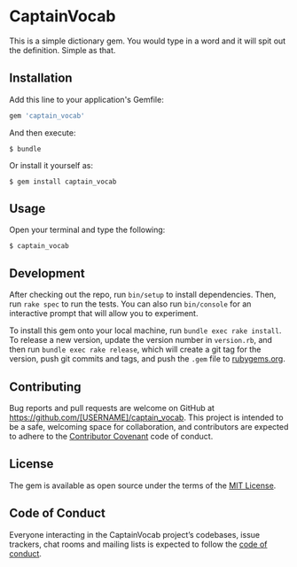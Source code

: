 # CaptainVocab

This is a simple dictionary gem. You would type in a word and it will spit out the definition. Simple as that.

## Installation

Add this line to your application's Gemfile:

```ruby
gem 'captain_vocab'
```

And then execute:

    $ bundle

Or install it yourself as:

    $ gem install captain_vocab

## Usage

Open your terminal and type the following:

    $ captain_vocab

## Development

After checking out the repo, run `bin/setup` to install dependencies. Then, run `rake spec` to run the tests. You can also run `bin/console` for an interactive prompt that will allow you to experiment.

To install this gem onto your local machine, run `bundle exec rake install`. To release a new version, update the version number in `version.rb`, and then run `bundle exec rake release`, which will create a git tag for the version, push git commits and tags, and push the `.gem` file to [rubygems.org](https://rubygems.org).

## Contributing

Bug reports and pull requests are welcome on GitHub at https://github.com/[USERNAME]/captain_vocab. This project is intended to be a safe, welcoming space for collaboration, and contributors are expected to adhere to the [Contributor Covenant](http://contributor-covenant.org) code of conduct.

## License

The gem is available as open source under the terms of the [MIT License](https://opensource.org/licenses/MIT).

## Code of Conduct

Everyone interacting in the CaptainVocab project’s codebases, issue trackers, chat rooms and mailing lists is expected to follow the [code of conduct](https://github.com/[USERNAME]/captain_vocab/blob/master/CODE_OF_CONDUCT.md).
